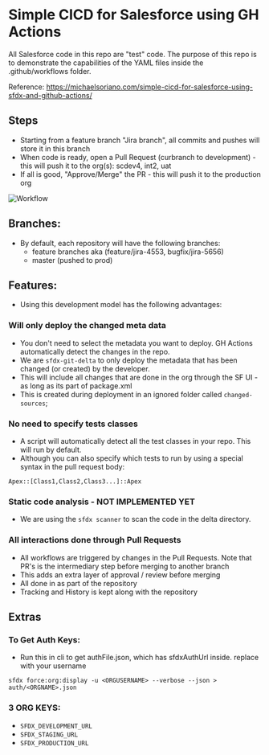 # Simple CICD for Salesforce using GH Actions

All Salesforce code in this repo are "test" code. The purpose of this repo is to demonstrate the capabilities of the YAML files inside the .github/workflows folder. 

Reference: https://michaelsoriano.com/simple-cicd-for-salesforce-using-sfdx-and-github-actions/

## Steps

- Starting from a feature branch "Jira branch", all commits and pushes will store it in this branch
- When code is ready, open a Pull Request (curbranch to development) - this will push it to the org(s): scdev4, int2, uat
- If all is good, "Approve/Merge" the PR - this will push it to the production org

![Workflow](workflow.png)

## Branches:

- By default, each repository will have the following branches:
    - feature branches aka (feature/jira-4553, bugfix/jira-5656)
    - master (pushed to prod)

## Features:

- Using this development model has the following advantages:

### Will only deploy the changed meta data

- You don't need to select the metadata you want to deploy. GH Actions automatically detect the changes in the repo.
- We are `sfdx-git-delta` to only deploy the metadata that has been changed (or created) by the developer. 
- This will include all changes that are done in the org through the SF UI - as long as its part of package.xml
- This is created during deployment in an ignored folder called `changed-sources`; 

### No need to specify tests classes

- A script will automatically detect all the test classes in your repo. This will run by default.
- Although you can also specify which tests to run by using a special syntax in the pull request body:

`Apex::[Class1,Class2,Class3...]::Apex`

### Static code analysis - NOT IMPLEMENTED YET

- We are using the `sfdx scanner` to scan the code in the delta directory. 

### All interactions done through Pull Requests

- All workflows are triggered by changes in the Pull Requests. Note that PR's is the intermediary step before merging to another branch
- This adds an extra layer of approval / review before merging
- All done in as part of the repository
- Tracking and History is kept along with the repository

## Extras

### To Get Auth Keys:

- Run this in cli to get authFile.json, which has sfdxAuthUrl inside. replace <ORGUSERNAME> with your username

`sfdx force:org:display -u <ORGUSERNAME> --verbose --json > auth/<ORGNAME>.json`

### 3 ORG KEYS: 

- `SFDX_DEVELOPMENT_URL`
- `SFDX_STAGING_URL`
- `SFDX_PRODUCTION_URL` 